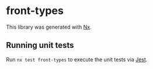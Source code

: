 # front-types

This library was generated with [Nx](https://nx.dev).

## Running unit tests

Run `nx test front-types` to execute the unit tests via [Jest](https://jestjs.io).
